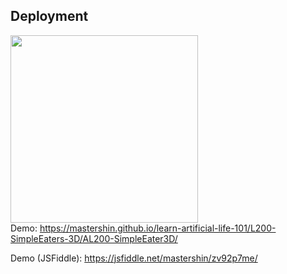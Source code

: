 ## Deployment
[<img src="resources/screen.jpg" width="300">](https://mastershin.github.io/learn-artificial-life-101/L200-SimpleEaters-3D/AL200-SimpleEater3D/)\
Demo: https://mastershin.github.io/learn-artificial-life-101/L200-SimpleEaters-3D/AL200-SimpleEater3D/

Demo (JSFiddle): https://jsfiddle.net/mastershin/zv92p7me/